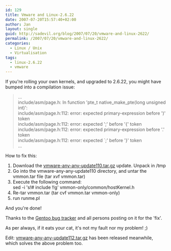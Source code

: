 ```yaml
---
id: 129
title: Vmware and Linux-2.6.22
date: 2007-07-20T15:57:40+02:00
author: Jan
layout: single
guid: http://sadevil.org/blog/2007/07/20/vmware-and-linux-2622/
permalink: /2007/07/20/vmware-and-linux-2622/
categories:
  - Linux / Unix
  - Virtualisation
tags:
  - linux-2.6.22
  - vmware
---
```

If you're rolling your own kernels, and upgraded to 2.6.22, you might have bumped into a compilation issue:

> ...  
> include/asm/page.h: In function 'pte\_t native\_make_pte(long unsigned int)':  
> include/asm/page.h:112: error: expected primary-expression before ')' token  
> include/asm/page.h:112: error: expected ';' before '{' token  
> include/asm/page.h:112: error: expected primary-expression before '.' token  
> include/asm/page.h:112: error: expected \`;' before '}' token  
> ...

How to fix this:

  1. Download the <a HREF="http://knihovny.cvut.cz/ftp/pub/vmware/vmware-any-any-update110.tar.gz" TARGET="_blank">vmware-any-any-update110.tar.gz</a> update. Unpack in /tmp
  2. Go into the vmware-any-any-update110 directory, and untar the vmmon.tar file (tar xvf vmmon.tar)
  3. Execute the following command:  
    sed -i 's!# include <asm>!!g' vmmon-only/common/hostKernel.h</asm>
  4. Re-tar vmmon.tar (tar cvf vmmon.tar vmmon-only)
  5. run runme.pl

And you're done!

Thanks to the <a HREF="http://bugs.gentoo.org/show_bug.cgi?id=182595" TARGET="_blank">Gentoo bug tracker</a> and all persons posting on it for the 'fix'.

As per always, if it eats your cat, it's not my fault nor my problem! ;)

Edit: <a href="ftp://platan.vc.cvut.cz/pub/vmware/vmware-any-any-update112.tar.gz" target="_blank">vmware-any-any-update112.tar.gz</a> has been released meanwhile, which solves the above problem too.